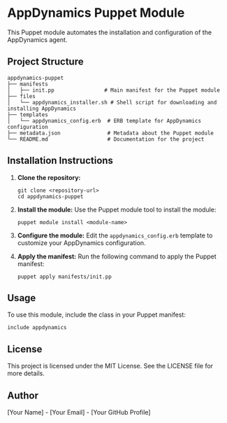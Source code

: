 # AppDynamics Puppet Module

This Puppet module automates the installation and configuration of the AppDynamics agent.

## Project Structure

```
appdynamics-puppet
├── manifests
│   ├── init.pp                # Main manifest for the Puppet module
├── files
│   └── appdynamics_installer.sh # Shell script for downloading and installing AppDynamics
├── templates
│   └── appdynamics_config.erb  # ERB template for AppDynamics configuration
├── metadata.json               # Metadata about the Puppet module
└── README.md                   # Documentation for the project
```

## Installation Instructions

1. **Clone the repository:**
   ```
   git clone <repository-url>
   cd appdynamics-puppet
   ```

2. **Install the module:**
   Use the Puppet module tool to install the module:
   ```
   puppet module install <module-name>
   ```

3. **Configure the module:**
   Edit the `appdynamics_config.erb` template to customize your AppDynamics configuration.

4. **Apply the manifest:**
   Run the following command to apply the Puppet manifest:
   ```
   puppet apply manifests/init.pp
   ```

## Usage

To use this module, include the class in your Puppet manifest:
```puppet
include appdynamics
```

## License

This project is licensed under the MIT License. See the LICENSE file for more details.

## Author

[Your Name] - [Your Email] - [Your GitHub Profile]